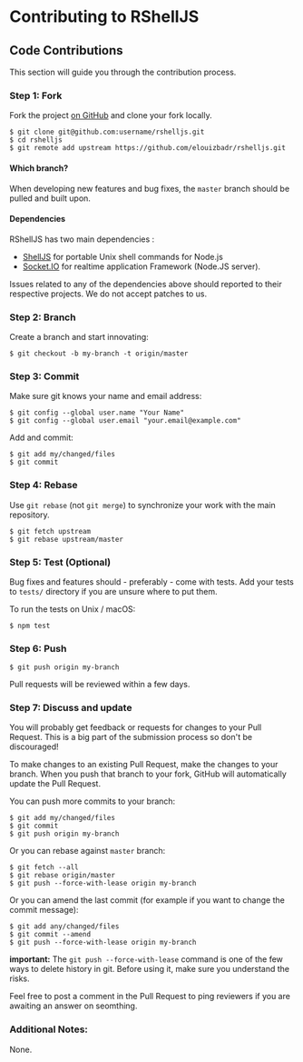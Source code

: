 # Contributing to RShellJS

## Code Contributions

This section will guide you through the contribution process.

### Step 1: Fork

Fork the project [on GitHub](https://github.com/elouizbadr/rshelljs) and clone your fork locally.

```text
$ git clone git@github.com:username/rshelljs.git
$ cd rshelljs
$ git remote add upstream https://github.com/elouizbadr/rshelljs.git
```

#### Which branch?

When developing new features and bug fixes, the `master` branch should be pulled and built upon.

#### Dependencies

RShellJS has two main dependencies :

+ [ShellJS](https://github.com/shelljs/shelljs.git) for portable Unix shell commands for Node.js
+ [Socket.IO](https://github.com/socketio/socket.io.git) for realtime application Framework (Node.JS server).

Issues related to any of the dependencies above should reported to their respective projects. We do not accept patches to us.

### Step 2: Branch

Create a branch and start innovating:

```text
$ git checkout -b my-branch -t origin/master
```

### Step 3: Commit

Make sure git knows your name and email address:
```text
$ git config --global user.name "Your Name"
$ git config --global user.email "your.email@example.com"
```

Add and commit:

```text
$ git add my/changed/files
$ git commit
```

### Step 4: Rebase

Use `git rebase` (not `git merge`) to synchronize your work with the main repository.

```text
$ git fetch upstream
$ git rebase upstream/master
```

### Step 5: Test (Optional)

Bug fixes and features should - preferably - come with tests. Add your tests to `tests/` directory if you are unsure where to put them.

To run the tests on Unix / macOS:

```test
$ npm test
```

### Step 6: Push

```text
$ git push origin my-branch
```

Pull requests will be reviewed within a few days.

### Step 7: Discuss and update

You will probably get feedback or requests for changes to your Pull Request.
This is a big part of the submission process so don't be discouraged!

To make changes to an existing Pull Request, make the changes to your branch.
When you push that branch to your fork, GitHub will automatically update the Pull Request.

You can push more commits to your branch:

```test
$ git add my/changed/files
$ git commit
$ git push origin my-branch
```

Or you can rebase against `master` branch:

```test
$ git fetch --all
$ git rebase origin/master
$ git push --force-with-lease origin my-branch
```

Or you can amend the last commit (for example if you want to change the commit message):

```text
$ git add any/changed/files
$ git commit --amend
$ git push --force-with-lease origin my-branch
```

**important:** The `git push --force-with-lease` command is one of the few ways to delete history in git. Before using it, make sure you understand the risks.

Feel free to post a comment in the Pull Request to ping reviewers if you are awaiting an answer on seomthing.


### Additional Notes:

None.

